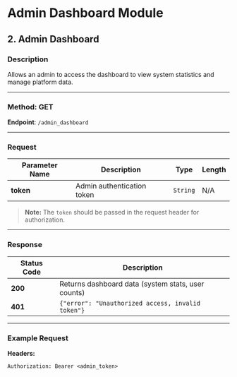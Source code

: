 # Admin Dashboard Module

## 2. Admin Dashboard

### Description
Allows an admin to access the dashboard to view system statistics and manage platform data.

---

### Method: **GET**

**Endpoint**: `/admin_dashboard`

---

### Request

| Parameter Name | Description                  | Type     | Length |
|----------------|------------------------------|----------|--------|
| **token**      | Admin authentication token   | `String` | N/A    |

> **Note:** The `token` should be passed in the request header for authorization.

---

### Response

| Status Code | Description                                        |
|-------------|----------------------------------------------------|
| **200**     | Returns dashboard data (system stats, user counts) |
| **401**     | `{"error": "Unauthorized access, invalid token"}`  |

---

### Example Request

**Headers:**

```http
Authorization: Bearer <admin_token>
